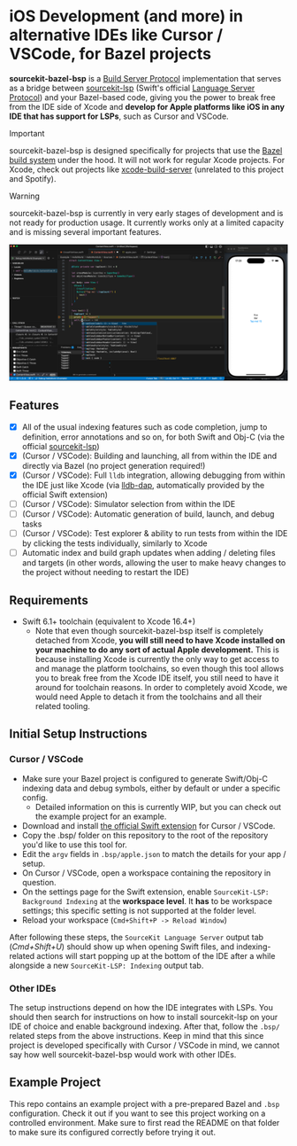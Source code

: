 # iOS Development (and more) in alternative IDEs like Cursor / VSCode, for Bazel projects

**sourcekit-bazel-bsp** is a [Build Server Protocol](https://build-server-protocol.github.io/) implementation that serves as a bridge between [sourcekit-lsp](https://github.com/swiftlang/sourcekit-lsp) (Swift's official [Language Server Protocol](https://microsoft.github.io/language-server-protocol/)) and your Bazel-based code, giving you the power to break free from the IDE side of Xcode and **develop for Apple platforms like iOS in any IDE that has support for LSPs**, such as Cursor and VSCode.

> [!IMPORTANT]
> sourcekit-bazel-bsp is designed specifically for projects that use the [Bazel build system](https://bazel.build/) under the hood. It will not work for regular Xcode projects. For Xcode, check out projects like [xcode-build-server](https://github.com/SolaWing/xcode-build-server) (unrelated to this project and Spotify).

> [!WARNING]
> sourcekit-bazel-bsp is currently in very early stages of development and is not ready for production usage. It currently works only at a limited capacity and is missing several important features.

<img width="1462" alt="Cursor running iOS" src="./Example/img/readme.png">

## Features

- [x] All of the usual indexing features such as code completion, jump to definition, error annotations and so on, for both Swift and Obj-C (via the official [sourcekit-lsp](https://github.com/swiftlang/sourcekit-lsp))
- [x] (Cursor / VSCode): Building and launching, all from within the IDE and directly via Bazel (no project generation required!)
- [x] (Cursor / VSCode): Full `lldb` integration, allowing debugging from within the IDE just like Xcode (via [lldb-dap](https://marketplace.visualstudio.com/items?itemName=llvm-vs-code-extensions.lldb-dap), automatically provided by the official Swift extension)
- [ ] (Cursor / VSCode): Simulator selection from within the IDE
- [ ] (Cursor / VSCode): Automatic generation of build, launch, and debug tasks
- [ ] (Cursor / VSCode): Test explorer & ability to run tests from within the IDE by clicking the tests individually, similarly to Xcode
- [ ] Automatic index and build graph updates when adding / deleting files and targets (in other words, allowing the user to make heavy changes to the project without needing to restart the IDE)

## Requirements

- Swift 6.1+ toolchain (equivalent to Xcode 16.4+)
    - Note that even though sourcekit-bazel-bsp itself is completely detached from Xcode, **you will still need to have Xcode installed on your machine to do any sort of actual Apple development.** This is because installing Xcode is currently the only way to get access to and manage the platform toolchains, so even though this tool allows you to break free from the Xcode IDE itself, you still need to have it around for toolchain reasons. In order to completely avoid Xcode, we would need Apple to detach it from the toolchains and all their related tooling.

## Initial Setup Instructions

### Cursor / VSCode

- Make sure your Bazel project is configured to generate Swift/Obj-C indexing data and debug symbols, either by default or under a specific config.
    - Detailed information on this is currently WIP, but you can check out the example project for an example.
- Download and install [the official Swift extension](https://marketplace.visualstudio.com/items?itemName=swiftlang.swift-vscode) for Cursor / VSCode.
- Copy the .bsp/ folder on this repository to the root of the repository you'd like to use this tool for.
- Edit the `argv` fields in `.bsp/apple.json` to match the details for your app / setup.
- On Cursor / VSCode, open a workspace containing the repository in question.
- On the settings page for the Swift extension, enable `SourceKit-LSP: Background Indexing` at the **workspace level**. It **has** to be workspace settings; this specific setting is not supported at the folder level.
- Reload your workspace (`Cmd+Shift+P -> Reload Window`)

After following these steps, the `SourceKit Language Server` output tab (*Cmd+Shift+U*) should show up when opening Swift files, and indexing-related actions will start popping up at the bottom of the IDE after a while alongside a new `SourceKit-LSP: Indexing` output tab.

### Other IDEs

The setup instructions depend on how the IDE integrates with LSPs. You should then search for instructions on how to install sourcekit-lsp on your IDE of choice and enable background indexing. After that, follow the `.bsp/` related steps from the above instructions. Keep in mind that this since project is developed specifically with Cursor / VSCode in mind, we cannot say how well sourcekit-bazel-bsp would work with other IDEs.

## Example Project

This repo contains an example project with a pre-prepared Bazel and `.bsp` configuration. Check it out if you want to see this project working on a controlled environment. Make sure to first read the README on that folder to make sure its configured correctly before trying it out.
